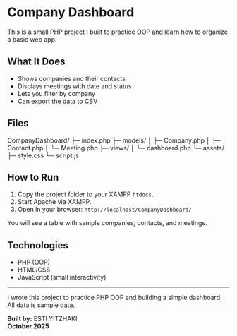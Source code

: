 # Company Dashboard

This is a small PHP project I built to practice OOP and learn how to organize a basic web app.

## What It Does

- Shows companies and their contacts
- Displays meetings with date and status
- Lets you filter by company
- Can export the data to CSV

## Files

CompanyDashboard/
├─ index.php
├─ models/
│ ├─ Company.php
│ ├─ Contact.php
│ └─ Meeting.php
├─ views/
│ └─ dashboard.php
└─ assets/
├─ style.css
└─ script.js

## How to Run

1. Copy the project folder to your XAMPP `htdocs`.  
2. Start Apache via XAMPP.  
3. Open in your browser: `http://localhost/CompanyDashboard/`

You will see a table with sample companies, contacts, and meetings.

## Technologies

- PHP (OOP)
- HTML/CSS
- JavaScript (small interactivity)

---

I wrote this project to practice PHP OOP and building a simple dashboard. All data is sample data.  

**Built by:** ESTI YITZHAKI  
**October 2025**
